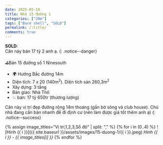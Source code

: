 ```yaml
---
date: 2025-05-10
title: Nhà 15 đường 1
categories: ["20m"]
tags: ["Bare shell", "SOLD"] 
permalink: /:title/
comments: true
---
```


**SOLD**:  
Căn này bán 17 tỷ 2 anh ạ.
{: .notice--danger}

⛳️Bán 15 đường số 1 Ninesouth
- 🌍 Hướng Bắc đường 14m
- Diện tích: 7 x 20 (140m<sup>2</sup>). Diện tích sàn 260,3m<sup>2</sup>
- Xây dựng: 3 tầng
- Bàn giao: Nhà Thô
- 💥 bán: 17 tỷ 650tr (thương lượng)

Căn này vị trí đẹp đường rộng 14m thoáng (gần bờ sông và club house). Chủ nhà đang cần bán nhanh để đi định cư (nên làm được giá tốt thêm anh ạ)
{: .notice--success}

{% assign image_titles="Vị trí,1,2,3,Sổ đỏ" | split: "," %}
{% for i in (0..4) %}
![Hinh {{ i }}]({{ site.baseurl }}/assets/images/15-duong-1/{{ i }}.jpeg)
_Hinh {{ i }} - {{ image_titles[i] }}_
{% endfor %}
